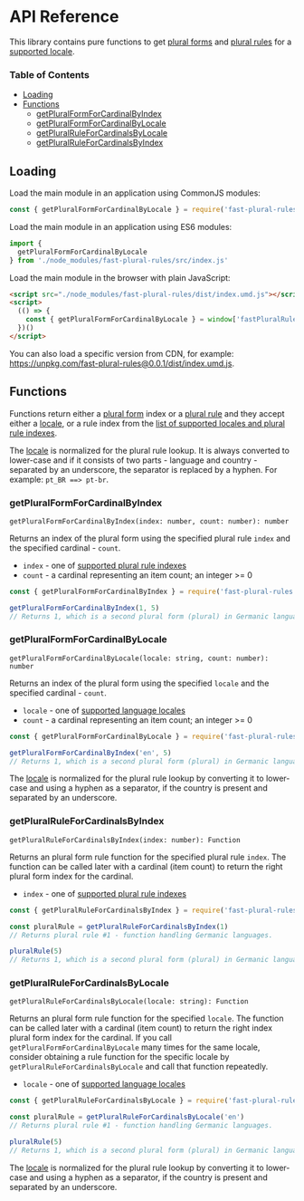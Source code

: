 # API Reference

This library contains pure functions to get [plural forms](./design.md#plural-forms) and [plural rules](./design.md#plural-rules) for a [supported locale](./languages.md#supported-languages).

### Table of Contents

- [Loading](#loading)
- [Functions](#functions)
  - [getPluralFormForCardinalByIndex](#getpluralformforcardinalbyindex)
  - [getPluralFormForCardinalByLocale](#getpluralformforcardinalbylocale)
  - [getPluralRuleForCardinalsByLocale](#getpluralruleforcardinalsbylocale)
  - [getPluralRuleForCardinalsByIndex](#getpluralruleforcardinalsbyindex)

## Loading

Load the main module in an application using CommonJS modules:

```js
const { getPluralFormForCardinalByLocale } = require('fast-plural-rules')
```

Load the main module in an application using ES6 modules:

```js
import {
  getPluralFormForCardinalByLocale
} from './node_modules/fast-plural-rules/src/index.js'
```

Load the main module in the browser with plain JavaScript:

```html
<script src="./node_modules/fast-plural-rules/dist/index.umd.js"></script>
<script>
  (() => {
    const { getPluralFormForCardinalByLocale } = window['fastPluralRules']
  })()
</script>
```

You can also load a specific version from CDN, for example: https://unpkg.com/fast-plural-rules@0.0.1/dist/index.umd.js.

## Functions

Functions return either a [plural form](./design.md#plural-forms) index or a [plural rule](./design.md#plural-rules) and they accept either a [locale](./design.md#locales), or a rule index from the [list of supported locales and plural rule indexes](./languages.md#supported-languages).

The [locale](./design.md#locales) is normalized for the plural rule lookup. It is always converted to lower-case and if it consists of two parts - language and country - separated by an underscore, the separator is replaced by a hyphen. For example: `pt_BR ==> pt-br`.

### getPluralFormForCardinalByIndex

```
getPluralFormForCardinalByIndex(index: number, count: number): number
```

Returns an index of the plural form using the specified plural rule `index` and the specified cardinal - `count`.

* `index` - one of [supported plural rule indexes](./languages.md#supported-languages)
* `count` - a cardinal representing an item count; an integer >= 0

```js
const { getPluralFormForCardinalByIndex } = require('fast-plural-rules')

getPluralFormForCardinalByIndex(1, 5)
// Returns 1, which is a second plural form (plural) in Germanic languages.
```

### getPluralFormForCardinalByLocale

```
getPluralFormForCardinalByLocale(locale: string, count: number): number
```

Returns an index of the plural form using the specified `locale` and the specified cardinal - `count`.

* `locale` - one of [supported language locales](./languages.md#supported-languages)
* `count` - a cardinal representing an item count; an integer >= 0

```js
const { getPluralFormForCardinalByLocale } = require('fast-plural-rules')

getPluralFormForCardinalByIndex('en', 5)
// Returns 1, which is a second plural form (plural) in Germanic languages.
```

The [locale](./design.md#locales) is normalized for the plural rule lookup by converting it to lower-case and using a hyphen as a separator, if the country is present and separated by an underscore.

### getPluralRuleForCardinalsByIndex

```
getPluralRuleForCardinalsByIndex(index: number): Function
```

Returns an plural form rule function for the specified plural rule `index`. The function can be called later with a cardinal (item count) to return the right plural form index for the cardinal.

* `index` - one of [supported plural rule indexes](./languages.md#supported-languages)

```js
const { getPluralRuleForCardinalsByIndex } = require('fast-plural-rules')

const pluralRule = getPluralRuleForCardinalsByIndex(1)
// Returns plural rule #1 - function handling Germanic languages.

pluralRule(5)
// Returns 1, which is a second plural form (plural) in Germanic languages.
```

### getPluralRuleForCardinalsByLocale

```
getPluralRuleForCardinalsByLocale(locale: string): Function
```

Returns an plural form rule function for the specified `locale`. The function can be called later with a cardinal (item count) to return the right index plural form index for the cardinal. If you call `getPluralFormForCardinalByLocale` many times for the same locale, consider obtaining a rule function for the specific locale by `getPluralRuleForCardinalsByLocale` and call that function repeatedly.

* `locale` - one of [supported language locales](./languages.md#supported-languages)

```js
const { getPluralRuleForCardinalsByLocale } = require('fast-plural-rules')

const pluralRule = getPluralRuleForCardinalsByLocale('en')
// Returns plural rule #1 - function handling Germanic languages.

pluralRule(5)
// Returns 1, which is a second plural form (plural) in Germanic languages.
```

The [locale](./design.md#locales) is normalized for the plural rule lookup by converting it to lower-case and using a hyphen as a separator, if the country is present and separated by an underscore.
